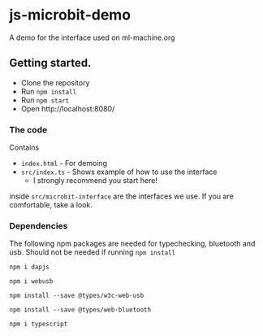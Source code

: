 # js-microbit-demo

A demo for the interface used on ml-machine.org

## Getting started.

- Clone the repository
- Run `npm install`
- Run `npm start`
- Open http://localhost:8080/

### The code

Contains

- `index.html` - For demoing
- `src/index.ts` - Shows example of how to use the interface
  - I strongly recommend you start here!

inside `src/microbit-interface` are the interfaces we use. If you are comfortable, take a look.

### Dependencies
The following npm packages are needed for typechecking, bluetooth and usb. Should not be needed if running `npm install`
```shell
npm i dapjs
```
```shell
npm i webusb
```
```shell
npm install --save @types/w3c-web-usb
```
```shell
npm install --save @types/web-bluetooth
```
```shell
npm i typescript
```